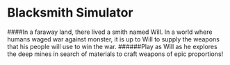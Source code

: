 # Blacksmith Simulator


####In a faraway land, there lived a smith named Will. In a world where humans waged war against monster, it is up to Will to supply the weapons that his people will use to win the war. 
######Play as Will as he explores the deep mines in search of materials to craft weapons of epic proportions!


